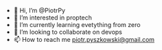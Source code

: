 - 👋 Hi, I’m @PiotrPy
- 👀 I’m interested in proptech
- 🌱 I’m currently learning evetything from zero
- 💞️ I’m looking to collaborate on devops
- 📫 How to reach me piotr.pyszkowski@gmail.com

<!---
PiotrPy/PiotrPy is a ✨ special ✨ repository because its `README.md` (this file) appears on your GitHub profile.
You can click the Preview link to take a look at your changes.
--->
